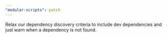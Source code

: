 ```yaml
---
"modular-scripts": patch
---
```


Relax our dependency discovery criteria to include dev dependencies and just warn when a dependency is not found.
